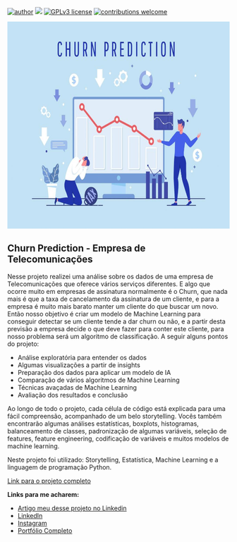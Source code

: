 [![author](https://img.shields.io/badge/author-felipeferreira-red.svg)](https://www.linkedin.com/in/felipeferreiratids/) [![](https://img.shields.io/badge/python-3.7+-blue.svg)](https://www.python.org/downloads/release/python-365/) [![GPLv3 license](https://img.shields.io/badge/License-GPLv3-blue.svg)](http://perso.crans.org/besson/LICENSE.html) [![contributions welcome](https://img.shields.io/badge/contributions-welcome-brightgreen.svg?style=flat)](https://github.com/ferreiramar96/Data_Science)

<p align="center">
  <img src="https://raw.githubusercontent.com/ferreiramar96/Churn-Prediction-Telecomunicacoes/main/Churn_Prediction_Capa.jpeg" alt="imagem maneira relacionada ao projeto"height=470px >
</p>

## Churn Prediction - Empresa de Telecomunicações
Nesse projeto realizei uma análise sobre os dados de uma empresa de Telecomunicações que oferece vários serviços diferentes. E algo que ocorre muito em empresas de assinatura normalmente é o Churn, que nada mais é que a taxa de cancelamento da assinatura de um cliente, e para a empresa é muito mais barato manter um cliente do que buscar um novo. Então nosso objetivo é criar um modelo de Machine Learning para conseguir detectar se um cliente tende a dar churn ou não, e a partir desta previsão a empresa decide o que deve fazer para conter este cliente, para nosso problema será um algoritmo de classificação. A seguir alguns pontos do projeto:
* Análise exploratória para entender os dados
* Algumas visualizações a partir de insights
* Preparação dos dados para aplicar um modelo de IA
* Comparação de vários algoritmos de Machine Learning
* Técnicas avaçadas de Machine Learning
* Avaliação dos resultados e conclusão

Ao longo de todo o projeto, cada célula de código está explicada para uma fácil compreensão, acompanhado de um belo storytelling. Vocês também encontrarão algumas análises estatísticas, boxplots, histogramas, balanceamento de classes, padronização de algumas variáveis, seleção de features, feature engineering, codificação de variáveis e muitos modelos de machine learning.

Neste projeto foi utilizado: Storytelling, Estatística, Machine Learning e a linguagem de programação Python.


[Link para o projeto completo](https://bit.ly/443L5J5)

**Links para me acharem:**
* [Artigo meu desse projeto no Linkedin](https://www.linkedin.com/pulse/detec%2525C3%2525A7%2525C3%2525A3o-de-fraudes-em-cart%2525C3%2525B5es-cr%2525C3%2525A9dito-felipe-ferreira%3FtrackingId=SKe9qzYEQtCaKUNbj6Coow%253D%253D/?trackingId=SKe9qzYEQtCaKUNbj6Coow%3D%3D)
* [LinkedIn](https://www.linkedin.com/in/felipeferreiratids/)
* [Instagram](https://www.instagram.com/ferreiramar96/)
* [Portfólio Completo](https://github.com/ferreiramar96/Data_Science)
